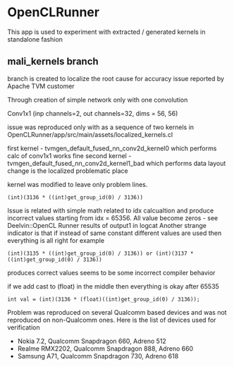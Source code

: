 # OpenCLRunner

This app is used to experiment with extracted / generated kernels in standalone fashion

## mali_kernels branch
branch is created to localize the root cause for accuracy issue reported by Apache TVM customer

Through creation of simple network only with one convolution  

Conv1x1 (inp channels=2, out channels=32, dims = 56, 56)

issue was reproduced only with as a sequence of two kernels in OpenCLRunner/app/src/main/assets/localized_kernels.cl

first kernel - tvmgen_default_fused_nn_conv2d_kernel0 which performs calc of conv1x1 works fine
second kernel - tvmgen_default_fused_nn_conv2d_kernel1_bad which performs data layout change is the localized problematic place

kernel was modified to leave only problem lines. 
```
(int)(3136 * ((int)get_group_id(0) / 3136))
```

Issue is related with simple math related to idx calcualtion and produce incorrect values starting from idx = 65356. 
All value become zeros - see Deelvin::OpenCL Runner results of output1 in logcat
Another strange indicator is that if instead of same constant different values are used then everything is all right
for example 
```
(int)(3135 * ((int)get_group_id(0) / 3136)) or (int)(3137 * ((int)get_group_id(0) / 3136)) 
```

produces correct values
seems to be some incorrect compiler behavior

if we add cast to (float) in the middle then everything is okay after 65535
```
int val = (int)(3136 * (float)((int)get_group_id(0) / 3136));
```

Problem was reproduced on several Qualcomm based devices and was not reproduced on non-Qualcomm ones. 
Here is the list of devices used for verification

* Nokia 7.2, Qualcomm Snapdragon 660, Adreno 512
* Realme RMX2202, Qualcomm Snapdragon 888, Adreno 660
* Samsung A71, Qualcomm Snapdragon 730, Adreno 618
